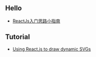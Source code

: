 ## Hello
- [ReactJs入门思路小指南](http://segmentfault.com/a/1190000002449277)


## Tutorial
- [Using React.js to draw dynamic SVGs](https://biesnecker.com/2014/10/22/using-reactjs-to-draw-dynamic-svgs/)